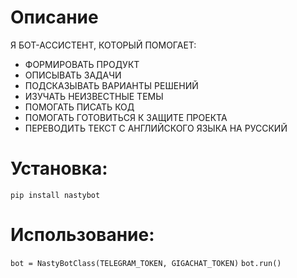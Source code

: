 # Описание
Я БОТ-АССИСТЕНТ, КОТОРЫЙ ПОМОГАЕТ:
- ФОРМИРОВАТЬ ПРОДУКТ
- ОПИСЫВАТЬ ЗАДАЧИ
- ПОДСКАЗЫВАТЬ ВАРИАНТЫ РЕШЕНИЙ
- ИЗУЧАТЬ НЕИЗВЕСТНЫЕ ТЕМЫ
- ПОМОГАТЬ ПИСАТЬ КОД
- ПОМОГАТЬ ГОТОВИТЬСЯ К ЗАЩИТЕ ПРОЕКТА
- ПЕРЕВОДИТЬ ТЕКСТ С АНГЛИЙСКОГО ЯЗЫКА НА РУССКИЙ


# Установка:
`pip install nastybot`

# Использование:
`bot = NastyBotClass(TELEGRAM_TOKEN, GIGACHAT_TOKEN)`
`bot.run()`
